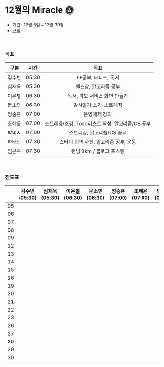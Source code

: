 # **12월의** Miracle 🌞

- 기간 : 12월 5일 ~ 12월 30일
- [규칙](https://github.com/jandifarm/miracle-morning/blob/main/Rule.md)

<br/>

### 목표

|  구분  | 시간  |                       목표                       |
| :----: | :---: | :----------------------------------------------: |
| 김수빈 | 05:30 |               FE공부, 테니스, 독서               |
| 심재욱 | 05:30 |              헬스장, 알고리즘 공부               |
| 이은별 | 06:30 |          독서, 미모 서비스 화면 만들기           |
| 문소민 | 06:30 |             감사일기 쓰기, 스트레칭              |
| 정승훈 | 07:00 |                  운영체제 강의                   |
| 조혜윤 | 07:00 | 스트레칭/조깅, Todo리스트 작성, 알고리즘/CS 공부 |
| 박미지 | 07:00 |            스트레칭, 알고리즘/CS 공부            |
| 하태린 | 07:30 |      스터디 회의 사진, 알고리즘 공부, 운동       |
| 임근우 | 07:30 |             런닝 3km / 블로그 포스팅             |

<br/>

### 진도표

|      | 김수빈(05:30) | 심재욱(05:30) | 이은별(06:30) | 문소민(06:30) | 정승훈(07:00) | 조혜윤(07:00) | 박미지(07:00) | 하태린(07:30) | 임근우(07:30) |
| :--: | :-----------: | :-----------: | :-----------: | :-----------: | :-----------: | :-----------: | :-----------: | :-----------: | :-----------: |
|  05  |               |               |               |               |               |               |               |               |               |
|  06  |               |               |               |               |               |               |               |               |               |
|  07  |               |               |               |               |               |               |               |               |               |
|  08  |               |               |               |               |               |               |               |               |               |
|  09  |               |               |               |               |               |               |               |               |               |
|  12  |               |               |               |               |               |               |               |               |               |
|  13  |               |               |               |               |               |               |               |               |               |
|  14  |               |               |               |               |               |               |               |               |               |
|  15  |               |               |               |               |               |               |               |               |               |
|  16  |               |               |               |               |               |               |               |               |               |
|  19  |               |               |               |               |               |               |               |               |               |
|  20  |               |               |               |               |               |               |               |               |               |
|  21  |               |               |               |               |               |               |               |               |               |
|  22  |               |               |               |               |               |               |               |               |               |
|  23  |               |               |               |               |               |               |               |               |               |
|  26  |               |               |               |               |               |               |               |               |               |
|  27  |               |               |               |               |               |               |               |               |               |
|  28  |               |               |               |               |               |               |               |               |               |
|  29  |               |               |               |               |               |               |               |               |               |
|  30  |               |               |               |               |               |               |               |               |               |
